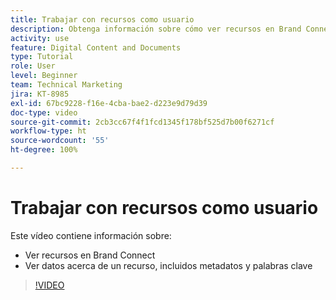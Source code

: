 ```yaml
---
title: Trabajar con recursos como usuario
description: Obtenga información sobre cómo ver recursos en Brand Connect y datos acerca de un recurso, incluidos metadatos y palabras clave en [!UICONTROL DAM de Workfront].
activity: use
feature: Digital Content and Documents
type: Tutorial
role: User
level: Beginner
team: Technical Marketing
jira: KT-8985
exl-id: 67bc9228-f16e-4cba-bae2-d223e9d79d39
doc-type: video
source-git-commit: 2cb3cc67f4f1fcd1345f178bf525d7b00f6271cf
workflow-type: ht
source-wordcount: '55'
ht-degree: 100%

---
```


# Trabajar con recursos como usuario

Este vídeo contiene información sobre:

* Ver recursos en Brand Connect
* Ver datos acerca de un recurso, incluidos metadatos y palabras clave

>[!VIDEO](https://video.tv.adobe.com/v/335247/?quality=12&learn=on)
